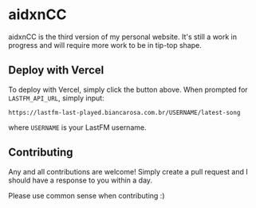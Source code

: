 # aidxnCC

aidxnCC is the third version of my personal website. It's still a work in progress and will require more work to be in tip-top shape.

## Deploy with Vercel

To deploy with Vercel, simply click the button above. When prompted for `LASTFM_API_URL`, simply input:

```plaintext
https://lastfm-last-played.biancarosa.com.br/USERNAME/latest-song
```

where `USERNAME` is your LastFM username.

## Contributing

Any and all contributions are welcome! Simply create a pull request and I should have a response to you within a day.

Please use common sense when contributing :)
